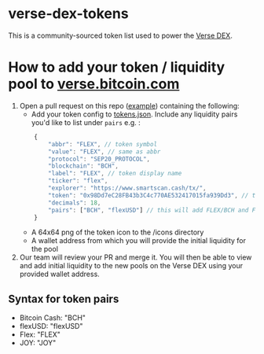 # verse-dex-tokens

This is a community-sourced token list used to power the [Verse DEX](https://verse.bitcoin.com/).

# How to add your token / liquidity pool to [verse.bitcoin.com](https://verse.bitcoin.com)
1. Open a pull request on this repo ([example](https://github.com/bitcoin-portal/verse-dex-tokens/pull/2)) containing the following:
    - Add your token config to [tokens.json](https://github.com/bitcoin-portal/verse-dex-tokens/blob/trunk/config/tokens.json). Include any liquidity pairs you'd like to list under `pairs` e.g. :
    ```javascript
        {
            "abbr": "FLEX", // token symbol
            "value": "FLEX", // same as abbr
            "protocol": "SEP20_PROTOCOL",
            "blockchain": "BCH",
            "label": "FLEX", // token display name
            "ticker": "flex",
            "explorer": "https://www.smartscan.cash/tx/",
            "token": "0x98Dd7eC28FB43b3C4c770AE532417015fa939Dd3", // token contract address
            "decimals": 18,
            "pairs": ["BCH", "flexUSD"] // this will add FLEX/BCH and FLEX/flexUSD to the list of liquidity pools
        }
    ```
    - A 64x64 png of the token icon to the /icons directory
    - A wallet address from which you will provide the initial liquidity for the pool
2. Our team will review your PR and merge it. You will then be able to view and add initial liquidity to the new pools on the Verse DEX using your provided wallet address.

## Syntax for token pairs ##
- Bitcoin Cash: "BCH"
- flexUSD: "flexUSD"
- Flex: "FLEX"
- JOY: "JOY"
